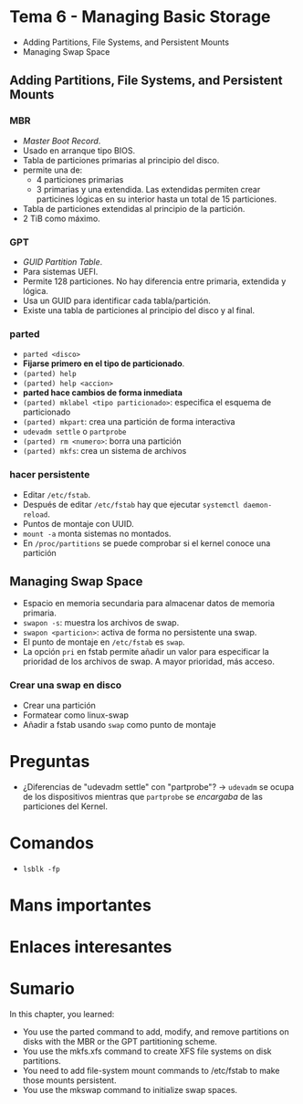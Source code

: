 # Tema 6 - Managing Basic Storage

- Adding Partitions, File Systems, and Persistent Mounts
- Managing Swap Space

## Adding Partitions, File Systems, and Persistent Mounts

### MBR

- _Master Boot Record_.
- Usado en arranque tipo BIOS.
- Tabla de particiones primarias al principio del disco.
- permite una de:
    - 4 particiones primarias
    - 3 primarias y una extendida. Las extendidas permiten crear particines lógicas en su interior hasta un total de 15 particiones.
- Tabla de particiones extendidas al principio de la partición.
- 2 TiB como máximo.

### GPT

- _GUID Partition Table_.
- Para sistemas UEFI.
- Permite 128 particiones. No hay diferencia entre primaria, extendida y lógica.
- Usa un GUID para identificar cada tabla/partición.
- Existe una tabla de particiones al principio del disco y al final.

### parted

- `parted <disco>`
- **Fijarse primero en el tipo de particionado**.
- `(parted) help`
- `(parted) help <accion>`
- **parted hace cambios de forma inmediata**
- `(parted) mklabel <tipo particionado>`: especifica el esquema de particionado
- `(parted) mkpart`: crea una partición de forma interactiva
- `udevadm settle` o `partprobe`
- `(parted) rm <numero>`: borra una partición
- `(parted) mkfs`: crea un sistema de archivos

### hacer persistente

- Editar `/etc/fstab`.
- Después de editar `/etc/fstab` hay que ejecutar `systemctl daemon-reload`.
- Puntos de montaje con UUID.
- `mount -a` monta sistemas no montados.
- En `/proc/partitions` se puede comprobar si el kernel conoce una partición

## Managing Swap Space

- Espacio en memoria secundaria para almacenar datos de memoria primaria.
- `swapon -s`: muestra los archivos de swap.
- `swapon <particion>`: activa de forma no persistente una swap.
- El punto de montaje en `/etc/fstab` es `swap`.
- La opción `pri` en fstab permite añadir un valor para especificar la prioridad de los archivos de swap. A mayor prioridad, más acceso.


### Crear una swap en disco

- Crear una partición
- Formatear como linux-swap
- Añadir a fstab usando `swap` como punto de montaje

# Preguntas

- ¿Diferencias de "udevadm settle" con "partprobe"? -> `udevadm` se ocupa de los dispositivos mientras que `partprobe` se _encargaba_ de las particiones del Kernel.

# Comandos

- `lsblk -fp`

# Mans importantes

# Enlaces interesantes

# Sumario

In this chapter, you learned:

- You use the parted command to add, modify, and remove partitions on disks with the MBR or the GPT partitioning scheme.
- You use the mkfs.xfs command to create XFS file systems on disk partitions.
- You need to add file-system mount commands to /etc/fstab to make those mounts persistent.
- You use the mkswap command to initialize swap spaces.
